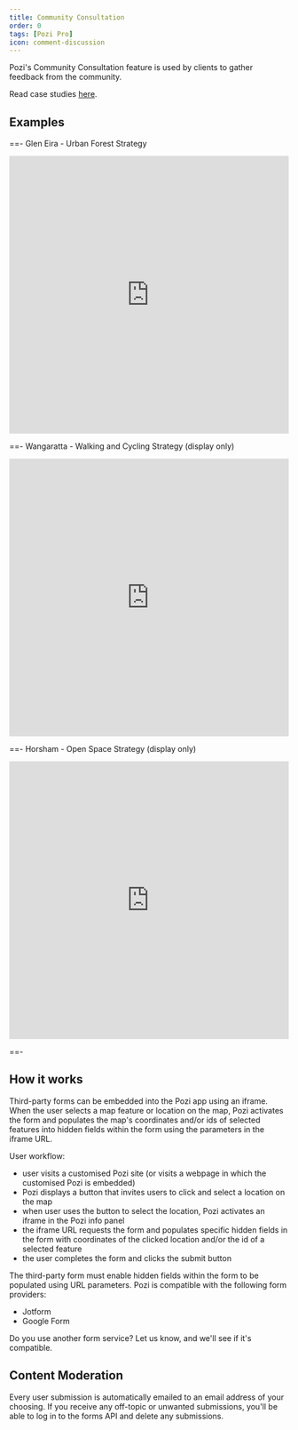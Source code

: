```yaml
---
title: Community Consultation
order: 0
tags: [Pozi Pro]
icon: comment-discussion
---
```


Pozi's Community Consultation feature is used by clients to gather feedback from the community.

Read case studies [here](/tags/community-consultation).

## Examples

==- Glen Eira - Urban Forest Strategy

<iframe width="100%" height="500px" frameborder="0" scrolling="no" allow="fullscreen" src="https://gleneira.pozi.com/#/layers[urbanforeststrategy]/"></iframe>


==- Wangaratta - Walking and Cycling Strategy (display only)

<iframe width="100%" height="500px" frameborder="0" scrolling="no" allow="fullscreen" src="https://wangaratta.pozi.com/#/layers[walkingcyclingstrategycommunityinput]/"></iframe>

==- Horsham - Open Space Strategy (display only)

<iframe width="100%" height="500px" frameborder="0" scrolling="no" allow="fullscreen" src="https://horsham.pozi.com/#/layers[openspacestrategy]/"></iframe>

==-

## How it works

Third-party forms can be embedded into the Pozi app using an iframe. When the user selects a map feature or location on the map, Pozi activates the form and populates the map's coordinates and/or ids of selected features into hidden fields within the form using the parameters in the iframe URL.

User workflow:

* user visits a customised Pozi site (or visits a webpage in which the customised Pozi is embedded)
* Pozi displays a button that invites users to click and select a location on the map
* when user uses the button to select the location, Pozi activates an iframe in the Pozi info panel
* the iframe URL requests the form and populates specific hidden fields in the form with coordinates of the clicked location and/or the id of a selected feature
* the user completes the form and clicks the submit button

The third-party form must enable hidden fields within the form to be populated using URL parameters. Pozi is compatible with the following form providers:

* Jotform
* Google Form

Do you use another form service? Let us know, and we'll see if it's compatible.

## Content Moderation

Every user submission is automatically emailed to an email address of your choosing. If you receive any off-topic or unwanted submissions, you'll be able to log in to the forms API and delete any submissions.
